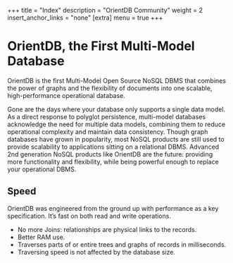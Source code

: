 +++
title = "Index"
description = "OrientDB Community"
weight = 2
insert_anchor_links = "none"
[extra]
menu = true
+++

# OrientDB, the First Multi-Model Database

OrientDB is the first Multi-Model Open Source NoSQL DBMS that combines the power of graphs and the flexibility of documents into one scalable, high-performance operational database.

Gone are the days where your database only supports a single data model. As a direct response to polyglot persistence, multi-model databases acknowledge the need for multiple data models, combining them to reduce operational complexity and maintain data consistency. Though graph databases have grown in popularity, most NoSQL products are still used to provide scalability to applications sitting on a relational DBMS. Advanced 2nd generation NoSQL products like OrientDB are the future: providing more functionality and flexibility, while being powerful enough to replace your operational DBMS.


## Speed 

OrientDB was engineered from the ground up with performance as a key specification. It’s fast on both read and write operations. 

- No more Joins: relationships are physical links to the records.
- Better RAM use.
- Traverses parts of or entire trees and graphs of records in milliseconds.
- Traversing speed is not affected by the database size.


